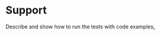 Support
=======================
Describe and show how to run the tests with code examples[.](#UvE7cLyp4eCov8HvQ)